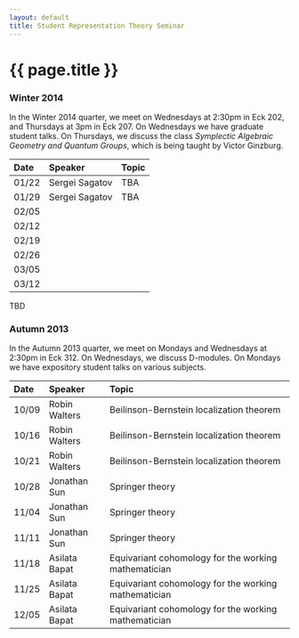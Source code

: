 ```yaml
---
layout: default
title: Student Representation Theory Seminar
---
```


# {{ page.title }}

### Winter 2014
In the Winter 2014 quarter, we meet on Wednesdays at 2:30pm in Eck 202, and Thursdays at 3pm in Eck 207. On Wednesdays we have graduate student talks. On Thursdays, we discuss the class _Symplectic Algebraic Geometry and Quantum Groups_, which is being taught by Victor Ginzburg.

<div class="classplan">

| Date  | Speaker        | Topic |
| :---- | :--------      | :---  |
| 01/22 | Sergei Sagatov | TBA   |
| 01/29 | Sergei Sagatov | TBA   |
| 02/05 |                |       |
| 02/12 |                |       |
| 02/19 |                |       |
| 02/26 |                |       |
| 03/05 |                |       |
| 03/12 |                |       |

</div>

TBD

### Autumn 2013
In the Autumn 2013 quarter, we meet on Mondays and Wednesdays at 2:30pm in Eck 312. On Wednesdays, we discuss D-modules. On Mondays we have expository student talks on various subjects.

<div class="classplan">

| Date  | Speaker       | Topic                                                |
| :---- | :-------      | :----                                                |
| 10/09 | Robin Walters | Beilinson-Bernstein localization theorem             |
| 10/16 | Robin Walters | Beilinson-Bernstein localization theorem             |
| 10/21 | Robin Walters | Beilinson-Bernstein localization theorem             |
| 10/28 | Jonathan Sun  | Springer theory                                      |
| 11/04 | Jonathan Sun  | Springer theory                                      |
| 11/11 | Jonathan Sun  | Springer theory                                      |
| 11/18 | Asilata Bapat | Equivariant cohomology for the working mathematician |
| 11/25 | Asilata Bapat | Equivariant cohomology for the working mathematician |
| 12/05 | Asilata Bapat | Equivariant cohomology for the working mathematician |

</div>
